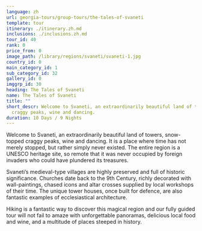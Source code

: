 ```yaml
---
language: zh
url: georgia-tours/group-tours/the-tales-of-svaneti
template: tour
itinerary: ./itinerary.zh.md
inclusions: ./inclusions.zh.md
tour_id: 40
rank: 0
price_from: 0
image_path: /library/regions/svaneti/svaneti-1.jpg
country_id: 0
main_category_id: 1
sub_category_id: 32
gallery_id: 0
imggrp_id: 30
heading: The Tales of Svaneti
name: The Tales of Svaneti
title: ""
short_descr: Welcome to Svaneti, an extraordinarily beautiful land of towers, snow-topped
  craggy peaks, wine and dancing.
duration: 10 Days / 9 Nights
---
```

Welcome to Svaneti, an extraordinarily beautiful land of towers, snow-topped craggy
peaks, wine and dancing. It is a place where time has not merely stopped, but rather
simply never existed. The entire region is a UNESCO heritage site, so remote that
it was never occupied by foreign invaders who could have plundered its treasures.

Svaneti’s medieval-type villages are highly preserved and full of historic significance.
Churches date back to the 9th Century, richly decorated with wall-paintings, chased
icons and altar crosses supplied by local workshops of their time. The unique tower
houses, once built for defence, are also fantastic examples of ecclesiastical architecture.

Hiking is a fantastic way to discover this magical region and our fully guided tour
will not fail to amaze with unforgettable panoramas, delicious local food and wine,
and a multitude of places steeped in history.